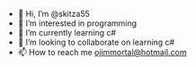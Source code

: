 - 👋 Hi, I’m @skitza55
- 👀 I’m interested in programming
- 🌱 I’m currently learning c#
- 💞️ I’m looking to collaborate on learning c#
- 📫 How to reach me ojimmortal@hotmail.com

<!---
skitza55/skitza55 is a ✨ special ✨ repository because its `README.md` (this file) appears on your GitHub profile.
You can click the Preview link to take a look at your changes.
--->
